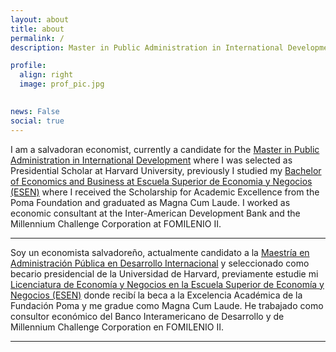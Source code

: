 ```yaml
---
layout: about
title: about
permalink: /
description: Master in Public Administration in International Development Candidate at Harvard University

profile:
  align: right
  image: prof_pic.jpg
  

news: False
social: true
---
```


I am a salvadoran economist, currently a candidate for the [Master in Public Administration in International Development](https://www.hks.harvard.edu/educational-programs/masters-programs/master-public-administration-international-development) where I was selected as Presidential Scholar at Harvard University, previously I studied my [Bachelor of Economics and Business at Escuela Superior de Economia y Negocios (ESEN)](https://www.esen.edu.sv/licenciatura-en-economia-y-negocios/) where I received the Scholarship for Academic Excellence from the Poma Foundation and graduated as Magna Cum Laude. I worked as economic consultant at the Inter-American Development Bank and the Millennium Challenge Corporation at FOMILENIO II.

***

Soy un economista salvadoreño, actualmente candidato a la [Maestría en Administración Pública en Desarrollo Internacional](https://www.hks.harvard.edu/educational-programs/masters-programs/master-public-administration-international-development) y seleccionado como becario presidencial de la Universidad de Harvard, previamente estudie mi [Licenciatura de Economía y Negocios en la Escuela Superior de Economía y Negocios (ESEN)](https://www.esen.edu.sv/licenciatura-en-economia-y-negocios/) donde recibí la beca a la Excelencia Académica de la Fundación Poma y me gradue como Magna Cum Laude. He trabajado como consultor económico del Banco Interamericano de Desarrollo y de Millennium Challenge Corporation en FOMILENIO II. 

***